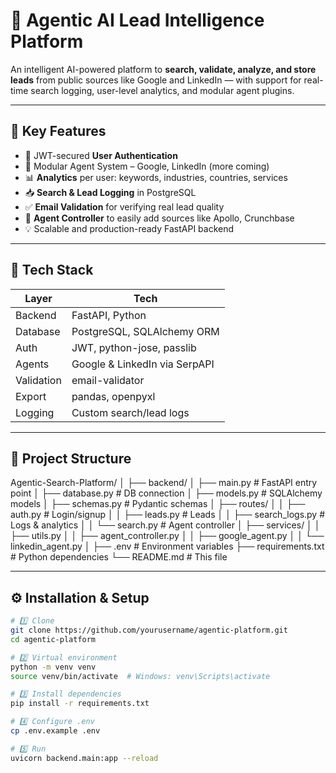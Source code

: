 # 🧠 Agentic AI Lead Intelligence Platform

An intelligent AI-powered platform to **search, validate, analyze, and store leads** from public sources like Google and LinkedIn — with support for real-time search logging, user-level analytics, and modular agent plugins.

---

## 🚀 Key Features

- 🔐 JWT-secured **User Authentication**
- 🤖 Modular Agent System – Google, LinkedIn (more coming)
- 📊 **Analytics** per user: keywords, industries, countries, services
- 📥 **Search & Lead Logging** in PostgreSQL
- ✅ **Email Validation** for verifying real lead quality
- 🧠 **Agent Controller** to easily add sources like Apollo, Crunchbase
- 💡 Scalable and production-ready FastAPI backend

---

## 🧱 Tech Stack

| Layer         | Tech                          |
|---------------|-------------------------------|
| Backend       | FastAPI, Python               |
| Database      | PostgreSQL, SQLAlchemy ORM    |
| Auth          | JWT, python-jose, passlib     |
| Agents        | Google & LinkedIn via SerpAPI |
| Validation    | email-validator               |
| Export        | pandas, openpyxl              |
| Logging       | Custom search/lead logs       |

---

## 📁 Project Structure

Agentic-Search-Platform/
│
├── backend/
│ ├── main.py # FastAPI entry point
│ ├── database.py # DB connection
│ ├── models.py # SQLAlchemy models
│ ├── schemas.py # Pydantic schemas
│ ├── routes/
│ │ ├── auth.py # Login/signup
│ │ ├── leads.py # Leads
│ │ ├── search_logs.py # Logs & analytics
│ │ └── search.py # Agent controller
│ ├── services/
│ │ ├── utils.py
│ │ ├── agent_controller.py
│ │ ├── google_agent.py
│ │ └── linkedin_agent.py
│
├── .env # Environment variables
├── requirements.txt # Python dependencies
└── README.md # This file


---

## ⚙️ Installation & Setup

```bash
# 1️⃣ Clone
git clone https://github.com/yourusername/agentic-platform.git
cd agentic-platform

# 2️⃣ Virtual environment
python -m venv venv
source venv/bin/activate  # Windows: venv\Scripts\activate

# 3️⃣ Install dependencies
pip install -r requirements.txt

# 4️⃣ Configure .env
cp .env.example .env

# 5️⃣ Run
uvicorn backend.main:app --reload



